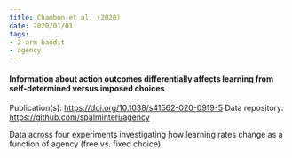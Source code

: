 ```yaml
---
title: Chambon et al. (2020)
date: 2020/01/01
tags:
- 2-arm bandit
- agency
---
```


#### Information about action outcomes differentially affects learning from self-determined versus imposed choices

Publication(s): https://doi.org/10.1038/s41562-020-0919-5
Data repository: https://github.com/spalminteri/agency

Data across four experiments investigating how learning rates change as a function of agency (free vs. fixed choice).

